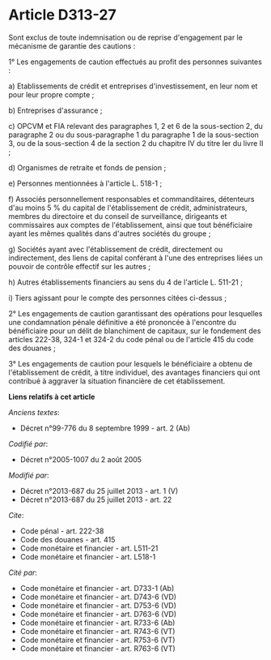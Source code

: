 # Article D313-27

Sont exclus de toute indemnisation ou de reprise d'engagement par le mécanisme de garantie des cautions : 

1° Les engagements de caution effectués au profit des personnes suivantes : 

a) Etablissements de crédit et entreprises d'investissement, en leur nom et pour leur propre compte ; 

b) Entreprises d'assurance ; 

c) OPCVM et FIA relevant des paragraphes 1, 2 et 6 de la sous-section 2, du paragraphe 2 ou du sous-paragraphe 1 du
paragraphe 1 de la sous-section 3, ou de la sous-section 4 de la section 2 du chapitre IV du titre Ier du livre II ; 

d) Organismes de retraite et fonds de pension ; 

e) Personnes mentionnées à l'article L. 518-1 ; 

f) Associés personnellement responsables et commanditaires, détenteurs d'au moins 5 % du capital de l'établissement de
crédit, administrateurs, membres du directoire et du conseil de surveillance, dirigeants et commissaires aux comptes de
l'établissement, ainsi que tout bénéficiaire ayant les mêmes qualités dans d'autres sociétés du groupe ; 

g) Sociétés ayant avec l'établissement de crédit, directement ou indirectement, des liens de capital conférant à l'une des
entreprises liées un pouvoir de contrôle effectif sur les autres ; 

h) Autres établissements financiers au sens du 4 de l'article L. 511-21 ; 

i) Tiers agissant pour le compte des personnes citées ci-dessus ; 

2° Les engagements de caution garantissant des opérations pour lesquelles une condamnation pénale définitive a été prononcée
à l'encontre du bénéficiaire pour un délit de blanchiment de capitaux, sur le fondement des articles 222-38, 324-1 et 324-2
du code pénal ou de l'article 415 du code des douanes ; 

3° Les engagements de caution pour lesquels le bénéficiaire a obtenu de l'établissement de crédit, à titre individuel, des
avantages financiers qui ont contribué à aggraver la situation financière de cet établissement.

**Liens relatifs à cet article**

_Anciens textes_:

  - Décret n°99-776 du 8 septembre 1999 - art. 2 (Ab)

_Codifié par_:

  - Décret n°2005-1007 du 2 août 2005

_Modifié par_:

  - Décret n°2013-687 du 25 juillet 2013 - art. 1 (V)
  - Décret n°2013-687 du 25 juillet 2013 - art. 22

_Cite_:

  - Code pénal - art. 222-38
  - Code des douanes - art. 415
  - Code monétaire et financier - art. L511-21
  - Code monétaire et financier - art. L518-1

_Cité par_:

  - Code monétaire et financier - art. D733-1 (Ab)
  - Code monétaire et financier - art. D743-6 (VD)
  - Code monétaire et financier - art. D753-6 (VD)
  - Code monétaire et financier - art. D763-6 (VD)
  - Code monétaire et financier - art. R733-6 (Ab)
  - Code monétaire et financier - art. R743-6 (VT)
  - Code monétaire et financier - art. R753-6 (VT)
  - Code monétaire et financier - art. R763-6 (VT)
